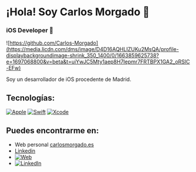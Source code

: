 # ¡Hola! Soy Carlos Morgado 👋
### iOS Developer 🍏

![https://github.com/Carlos-Morgado](https://media.licdn.com/dms/image/D4D16AQHLIZUKu2MsQA/profile-displaybackgroundimage-shrink_350_1400/0/1663859625738?e=1697068800&v=beta&t=uiYwJC5Mty1aep8H7Iepmr7FRTBPX1GA2_oRSlC-EFw)

Soy un desarrollador de iOS procedente de Madrid. 

## Tecnologías:
[![Apple](https://img.shields.io/badge/iOS-999999?style=for-the-badge&logo=apple&logoColor=white&labelColor=101010)]()
[![Swift](https://img.shields.io/badge/Swift-FA7343?style=for-the-badge&logo=swift&logoColor=white&labelColor=101010)]()
[![Xcode](https://img.shields.io/badge/Xcode-1575F9?style=for-the-badge&logo=xcode&logoColor=white&labelColor=101010)]()

## Puedes encontrarme en:
- Web personal [carlosmorgado.es](http://carlosmorgado.es)
- [Linkedin](https://www.linkedin.com/in/carlos-morgado-alarcón/)
- [![Web](https://img.shields.io/badge/Web-carlosmorgado.es-14a1f0?style=for-the-badge&logo=dev.to&logoColor=white&labelColor=101010)](https://carlosmorgado.es)
- [![LinkedIn](https://img.shields.io/badge/LinkedIn-Carlos_Morgado-0077B5?style=for-the-badge&logo=linkedin&logoColor=white&labelColor=101010)](https://www.linkedin.com/in/carlos-morgado-alarcón/)

<!--
**Carlos-Morgado/carlos-morgado** is a ✨ _special_ ✨ repository because its `README.md` (this file) appears on your GitHub profile.

Here are some ideas to get you started:

- 🔭 I’m currently working on ...
- 🌱 I’m currently learning ...
- 👯 I’m looking to collaborate on ...
- 🤔 I’m looking for help with ...
- 💬 Ask me about ...
- 📫 How to reach me: ...
- 😄 Pronouns: ...
- ⚡ Fun fact: ...
-->
